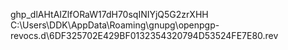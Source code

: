 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
C:\\Users\\DDK\\AppData\\Roaming\\gnupg\\openpgp-revocs.d\\6DF325702E429BF0132354320794D53524FE7E80.rev
